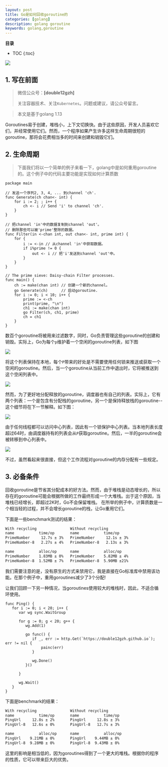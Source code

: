 ```yaml
---
layout: post 
title: Go是如何回收goroutine的
categories: [golang]
description: golang goroutine
keywords: golang,goroutine
---
```



**目录**

* TOC
{:toc}

![](https://gitee.com/double12gzh/wiki-pictures/raw/master/go%E6%98%AF%E5%A6%82%E4%BD%95%E5%9B%9E%E6%94%B6goroutine%E7%9A%84/pic-0.png)

## 1. 写在前面

> 微信公众号：**[double12gzh]**
> 
> 关注容器技术、关注`Kubernetes`。问题或建议，请公众号留言。

> 本文是基于golang 1.13

Goroutines易于创建，堆栈小，上下文切换快。由于这些原因，开发人员喜欢它们，并经常使用它们。然而，一个程序如果产生许多这样生命周期很短的goroutine，那将会花费相当多的时间来创建和销毁它们。

## 2. 生命周期

> 下面我们将以一个简单的例子来看一下，golang中是如何重用goroutine的。这个例子中的代码主要功能是实现如何计算质数

```golang
package main

// 发送一个序列2, 3, 4, ... 到channel 'ch'.
func Generate(ch chan<- int) {
	for i := 2; ; i++ {
		ch <- i // Send 'i' to channel 'ch'.
	}
}

// 把channel 'in'中的数据复制到channel 'out'。
// 删除那些可以被'prime'整除的数据。
func Filter(in <-chan int, out chan<- int, prime int) {
	for {
		i := <-in // 从channel 'in'中获取数据。
		if i%prime != 0 {
			out <- i // 把'i'发送到channel 'out'中。
		}
	}
}

// The prime sieve: Daisy-chain Filter processes.
func main() {
	ch := make(chan int) // 创建一个新的channel。
	go Generate(ch)      // 启动goroutine.
	for i := 0; i < 10; i++ {
		prime := <-ch
		print(prime, "\n")
		ch1 := make(chan int)
		go Filter(ch, ch1, prime)
		ch = ch1
	}
}
```

数百个goroutine将被用来过滤数字，同时，Go负责管理这些goroutine的创建和销毁。实际上，Go为每个`p`维护着一个空闲的goroutine列表，如下图

![](https://gitee.com/double12gzh/wiki-pictures/raw/master/go%E6%98%AF%E5%A6%82%E4%BD%95%E5%9B%9E%E6%94%B6goroutine%E7%9A%84/pic-1.png)

将这个列表保持在本地，每个`P`带来的好处是不需要使用任何锁来推送或获取一个空闲的goroutine。然后，当一个goroutine从当前工作中退出时，它将被推送到这个空闲列表中。

![](https://gitee.com/double12gzh/wiki-pictures/raw/master/go%E6%98%AF%E5%A6%82%E4%BD%95%E5%9B%9E%E6%94%B6goroutine%E7%9A%84/pic-3.png)

然而，为了更好地分配释放的goroutine，调度器也有自己的列表。实际上，它有两个列表：一个是包含有分配栈的goroutine，另一个是保持释放栈的goroutine--这个细节将在下一节解释。如下图：

![](https://gitee.com/double12gzh/wiki-pictures/raw/master/go%E6%98%AF%E5%A6%82%E4%BD%95%E5%9B%9E%E6%94%B6goroutine%E7%9A%84/pic-5.png)

由于任何线程都可以访问中心列表，因此有一个锁保护中心列表。当本地列表长度超过64时，由调度器持有的列表会从`P`获取goroutine。然后，一半的goroutine会被转移到中心列表中。

![](https://gitee.com/double12gzh/wiki-pictures/raw/master/go%E6%98%AF%E5%A6%82%E4%BD%95%E5%9B%9E%E6%94%B6goroutine%E7%9A%84/pic-6.png)

不过，虽然看起来很直接，但这个工作流程对goroutine的内存分配有一些规定。

## 3. 必备条件

回收goroutine是节省其分配成本的好方法。然而，由于堆栈是动态增长的，所以存在的goroutine可能会根据所做的工作最终形成一个大堆栈。出于这个原因，当堆栈已经增长，即超过2K时，Go不会保留堆栈。
在所举的例子中，计算质数是一个相当轻的过程，并不会增长goroutine的栈，让Go重用它们。

下面是一些benchmark测试的结果：

```bash
With recycling               Without recycling
name           time/op       name           time/op
PrimeNumber     12.7s ± 3%   PrimeNumber     12.1s ± 3%
PrimeNumber-8   2.27s ± 4%   PrimeNumber-8   2.13s ± 3%

name           alloc/op      name           alloc/op
PrimeNumber    1.83MB ± 0%   PrimeNumber    5.82MB ± 4%
PrimeNumber-8  1.52MB ± 7%   PrimeNumber-8  5.90MB ±21%
```

我们需要注意的是，没有原生的方式来禁用它，我是直接在Go标准库中禁用该功能。在那个例子中，重用goroutines减少了3个分配!

让我们回顾一下另一种情况，当goroutines使用较大的堆栈时，因此，不适合循环使用。

```golang
func Ping() {
   for i := 0; i < 20; i++ {
      var wg sync.WaitGroup

      for g := 0; g < 20; g++ {
         wg.Add(1)

         go func() {
            if _, err := http.Get(`https://double12gzh.github.io`); err != nil {
                painc(err)
            }

            wg.Done()
         }()

      }

      wg.Wait()
   }
}
```

下面是benchmark的结果：

```bash
With recycling               Without recycling
name           time/op       name           time/op
PingUrl     12.8s ± 2%       PingUrl     12.8s ± 3%
PingUrl-8   12.6s ± 0%       PingUrl-8   12.7s ± 3%

name           alloc/op      name           alloc/op
PingUrl    9.21MB ± 0%       PingUrl    9.44MB ± 0%
PingUrl-8  9.28MB ± 0%       PingUrl-8  9.43MB ± 0%
```

这里的影响是相当低的，因为goroutines得到了一个更大的堆栈。根据你的程序的性质，它可以带来巨大的优势。